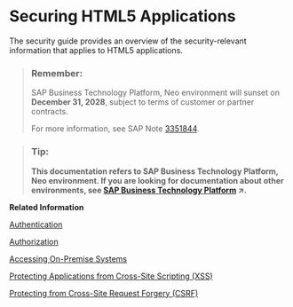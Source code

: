 <!-- loio55f7c9da48084bb0bb8eddf569572492 -->

# Securing HTML5 Applications

The security guide provides an overview of the security-relevant information that applies to HTML5 applications.

> ### Remember:  
> SAP Business Technology Platform, Neo environment will sunset on **December 31, 2028**, subject to terms of customer or partner contracts.
> 
> For more information, see SAP Note [3351844](https://launchpad.support.sap.com/#/notes/3351844).

> ### Tip:  
> **This documentation refers to SAP Business Technology Platform, Neo environment. If you are looking for documentation about other environments, see [SAP Business Technology Platform](https://help.sap.com/viewer/65de2977205c403bbc107264b8eccf4b/Cloud/en-US/6a2c1ab5a31b4ed9a2ce17a5329e1dd8.html "SAP Business Technology Platform (SAP BTP) is an integrated offering comprised of four technology portfolios: database and data management, application development and integration, analytics, and intelligent technologies. The platform offers users the ability to turn data into business value, compose end-to-end business processes, and build and extend SAP applications quickly.") :arrow_upper_right:.**

**Related Information**  


[Authentication](authentication-3996010.md "SAP BTP uses the Security Assertion Markup Language (SAML) 2.0 protocol for authentication and single sign-on.")

[Authorization](authorization-3cc9c49.md "HTML5 applications may be protected by permissions.")

[Accessing On-Premise Systems](accessing-on-premise-systems-89ab9f9.md "To access a system that is running in an on-premise network, you can set up an SSL tunnel from your on-premise network to the SAP BTP using the SAP BTP Cloud Connector.")

[Protecting Applications from Cross-Site Scripting \(XSS\)](protecting-applications-from-cross-site-scripting-xss-cd584e4.md "Cross-site scripting (XSS) is one of the most common types of malicious attacks on web applications.")

[Protecting from Cross-Site Request Forgery \(CSRF\)](protecting-from-cross-site-request-forgery-csrf-bdc3f3c.md "Cross-Site Request Forgery (CSRF) is another common type of attack on web applications.")

